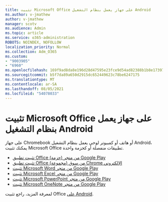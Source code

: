 ```yaml
---
title: تثبيت Microsoft Office على جهاز يعمل بنظام التشغيل Android
ms.author: v-jmathew
author: v-jmathew
manager: scotv
ms.audience: Admin
ms.topic: article
ms.service: o365-administration
ROBOTS: NOINDEX, NOFOLLOW
localization_priority: Normal
ms.collection: Adm_O365
ms.custom:
- "9003905"
- "6960"
ms.openlocfilehash: 169f9ad8da8e196d28d47595e23fce9d54ad82388b1b8e173971663b3d83d3f4
ms.sourcegitcommit: b5f7da89a650d2915dc652449623c78be6247175
ms.translationtype: MT
ms.contentlocale: ar-SA
ms.lasthandoff: 08/05/2021
ms.locfileid: "54078033"
---
```

# <a name="install-microsoft-office-apps-on-an-android-device"></a>تثبيت Microsoft Office على جهاز يعمل بنظام التشغيل Android

على جهاز Chromebook أو هاتف أو كمبيوتر لوحي يعمل بنظام التشغيل Android، يمكنك تثبيت Microsoft Office تطبيقات منفصلة أو كحزمة واحدة.

- [تثبيت تطبيق Office (حزمة) من متجر Google Play](https://go.microsoft.com/fwlink/?linkid=2137009)
- [تثبيت تطبيق Office (مجموعة) من سوق Chrome الإلكتروني](https://go.microsoft.com/fwlink/?linkid=2137212)
- [تثبيت Microsoft Word من متجر Google Play](https://go.microsoft.com/fwlink/?linkid=2136994)
- [تثبيت Microsoft Excel من متجر Google Play](https://go.microsoft.com/fwlink/?linkid=2137120)
- [تثبيت Microsoft PowerPoint من متجر Google Play](https://go.microsoft.com/fwlink/?linkid=2137121)
- [تثبيت Microsoft OneNote من متجر Google Play](https://go.microsoft.com/fwlink/?linkid=2137211)

لمعرفة المزيد، راجع تثبيت Office [على Android](https://go.microsoft.com/fwlink/?linkid=2135287).
